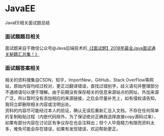 # JavaEE
JavaEE相关面试题总结

### 面试题题目相关

面试题来自于微信公众号@Java后端技术的[《【面试题】2018年最全Java面试通关秘籍汇总集！》](https://mp.weixin.qq.com/s?__biz=MzI1NDQ3MjQxNA==&mid=2247485315&idx=1&sn=75153fe91a19d1b299fd849a11e7d1d7&chksm=e9c5fe32deb27724953cf976a8eda562c08154df725998ee1e07a00460613e9dd57411ef0caf&mpshare=1&scene=23&srcid=0403YtOBliFmRowskF1p4CqV#rd)

### 面试题答案相关

相关的资料搜集自CSDN，知乎，ImportNew，GitHub，Stack OverFlow等网站，原始内容均经过校对，更正过翻译错误，查找过错别字，歧义语句并整理部分不通顺语句以便于理解。由于前期没有保存相关的信息来源站点的网址，外加来源广泛，所以暂时没有添加相应的来源链接，之后会尽量补充上，如有侵权请告知，我将立即删除相关内容或注明出处。  
资料的内容尽可能经过本人的验证，确认无误后重新汇总入文档，不存在任何简单的复制粘贴过程（内嵌代码除外，为了保证绝对正确我选择直接copy源码过来），如果有部分内容在讨论区有争议存在也会注释出；但个人毕竟精力有限而资料太多，难免可能会存在错误，如果有发现错误，欢迎帮助更正。
